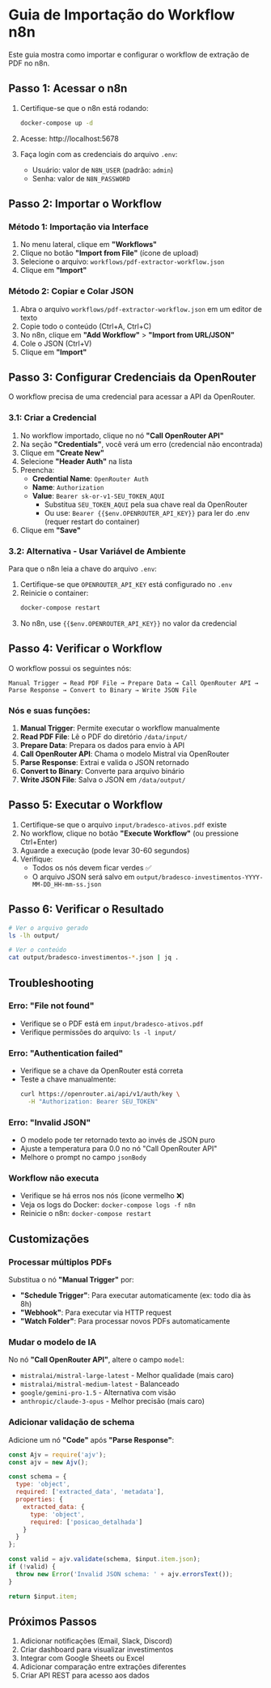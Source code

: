 # Guia de Importação do Workflow n8n

Este guia mostra como importar e configurar o workflow de extração de PDF no n8n.

## Passo 1: Acessar o n8n

1. Certifique-se que o n8n está rodando:
   ```bash
   docker-compose up -d
   ```

2. Acesse: http://localhost:5678

3. Faça login com as credenciais do arquivo `.env`:
   - Usuário: valor de `N8N_USER` (padrão: `admin`)
   - Senha: valor de `N8N_PASSWORD`

## Passo 2: Importar o Workflow

### Método 1: Importação via Interface

1. No menu lateral, clique em **"Workflows"**
2. Clique no botão **"Import from File"** (ícone de upload)
3. Selecione o arquivo: `workflows/pdf-extractor-workflow.json`
4. Clique em **"Import"**

### Método 2: Copiar e Colar JSON

1. Abra o arquivo `workflows/pdf-extractor-workflow.json` em um editor de texto
2. Copie todo o conteúdo (Ctrl+A, Ctrl+C)
3. No n8n, clique em **"Add Workflow"** > **"Import from URL/JSON"**
4. Cole o JSON (Ctrl+V)
5. Clique em **"Import"**

## Passo 3: Configurar Credenciais da OpenRouter

O workflow precisa de uma credencial para acessar a API da OpenRouter.

### 3.1: Criar a Credencial

1. No workflow importado, clique no nó **"Call OpenRouter API"**
2. Na seção **"Credentials"**, você verá um erro (credencial não encontrada)
3. Clique em **"Create New"**
4. Selecione **"Header Auth"** na lista
5. Preencha:
   - **Credential Name**: `OpenRouter Auth`
   - **Name**: `Authorization`
   - **Value**: `Bearer sk-or-v1-SEU_TOKEN_AQUI`
     - Substitua `SEU_TOKEN_AQUI` pela sua chave real da OpenRouter
     - Ou use: `Bearer {{$env.OPENROUTER_API_KEY}}` para ler do .env (requer restart do container)
6. Clique em **"Save"**

### 3.2: Alternativa - Usar Variável de Ambiente

Para que o n8n leia a chave do arquivo `.env`:

1. Certifique-se que `OPENROUTER_API_KEY` está configurado no `.env`
2. Reinicie o container:
   ```bash
   docker-compose restart
   ```
3. No n8n, use `{{$env.OPENROUTER_API_KEY}}` no valor da credencial

## Passo 4: Verificar o Workflow

O workflow possui os seguintes nós:

```
Manual Trigger → Read PDF File → Prepare Data → Call OpenRouter API → Parse Response → Convert to Binary → Write JSON File
```

### Nós e suas funções:

1. **Manual Trigger**: Permite executar o workflow manualmente
2. **Read PDF File**: Lê o PDF do diretório `/data/input/`
3. **Prepare Data**: Prepara os dados para envio à API
4. **Call OpenRouter API**: Chama o modelo Mistral via OpenRouter
5. **Parse Response**: Extrai e valida o JSON retornado
6. **Convert to Binary**: Converte para arquivo binário
7. **Write JSON File**: Salva o JSON em `/data/output/`

## Passo 5: Executar o Workflow

1. Certifique-se que o arquivo `input/bradesco-ativos.pdf` existe
2. No workflow, clique no botão **"Execute Workflow"** (ou pressione Ctrl+Enter)
3. Aguarde a execução (pode levar 30-60 segundos)
4. Verifique:
   - Todos os nós devem ficar verdes ✅
   - O arquivo JSON será salvo em `output/bradesco-investimentos-YYYY-MM-DD_HH-mm-ss.json`

## Passo 6: Verificar o Resultado

```bash
# Ver o arquivo gerado
ls -lh output/

# Ver o conteúdo
cat output/bradesco-investimentos-*.json | jq .
```

## Troubleshooting

### Erro: "File not found"
- Verifique se o PDF está em `input/bradesco-ativos.pdf`
- Verifique permissões do arquivo: `ls -l input/`

### Erro: "Authentication failed"
- Verifique se a chave da OpenRouter está correta
- Teste a chave manualmente:
  ```bash
  curl https://openrouter.ai/api/v1/auth/key \
    -H "Authorization: Bearer SEU_TOKEN"
  ```

### Erro: "Invalid JSON"
- O modelo pode ter retornado texto ao invés de JSON puro
- Ajuste a temperatura para 0.0 no nó "Call OpenRouter API"
- Melhore o prompt no campo `jsonBody`

### Workflow não executa
- Verifique se há erros nos nós (ícone vermelho ❌)
- Veja os logs do Docker: `docker-compose logs -f n8n`
- Reinicie o n8n: `docker-compose restart`

## Customizações

### Processar múltiplos PDFs

Substitua o nó **"Manual Trigger"** por:
- **"Schedule Trigger"**: Para executar automaticamente (ex: todo dia às 8h)
- **"Webhook"**: Para executar via HTTP request
- **"Watch Folder"**: Para processar novos PDFs automaticamente

### Mudar o modelo de IA

No nó **"Call OpenRouter API"**, altere o campo `model`:
- `mistralai/mistral-large-latest` - Melhor qualidade (mais caro)
- `mistralai/mistral-medium-latest` - Balanceado
- `google/gemini-pro-1.5` - Alternativa com visão
- `anthropic/claude-3-opus` - Melhor precisão (mais caro)

### Adicionar validação de schema

Adicione um nó **"Code"** após **"Parse Response"**:

```javascript
const Ajv = require('ajv');
const ajv = new Ajv();

const schema = {
  type: 'object',
  required: ['extracted_data', 'metadata'],
  properties: {
    extracted_data: {
      type: 'object',
      required: ['posicao_detalhada']
    }
  }
};

const valid = ajv.validate(schema, $input.item.json);
if (!valid) {
  throw new Error('Invalid JSON schema: ' + ajv.errorsText());
}

return $input.item;
```

## Próximos Passos

1. Adicionar notificações (Email, Slack, Discord)
2. Criar dashboard para visualizar investimentos
3. Integrar com Google Sheets ou Excel
4. Adicionar comparação entre extrações diferentes
5. Criar API REST para acesso aos dados
